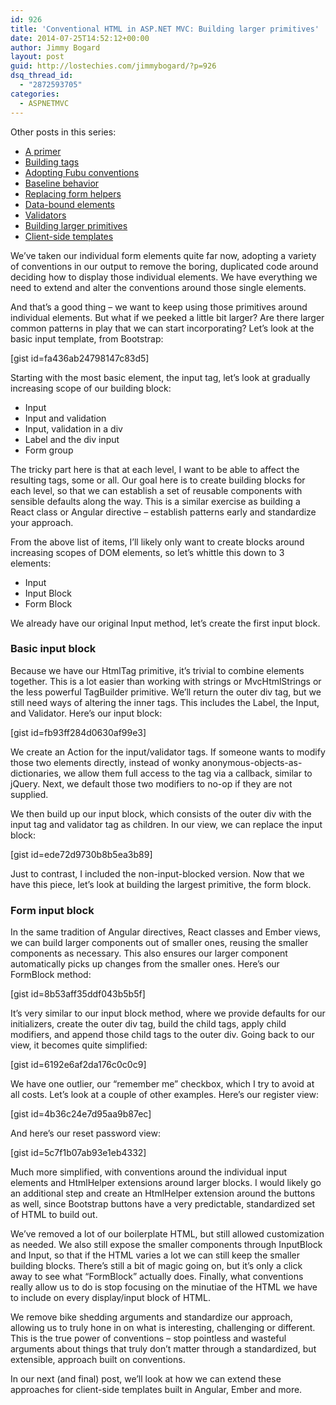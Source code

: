 ```yaml
---
id: 926
title: 'Conventional HTML in ASP.NET MVC: Building larger primitives'
date: 2014-07-25T14:52:12+00:00
author: Jimmy Bogard
layout: post
guid: http://lostechies.com/jimmybogard/?p=926
dsq_thread_id:
  - "2872593705"
categories:
  - ASPNETMVC
---
```

Other posts in this series:

  * [A primer](http://lostechies.com/jimmybogard/2013/07/18/conventional-html-in-asp-net-mvc-a-primer/)
  * [Building tags](http://lostechies.com/jimmybogard/2013/08/13/conventional-html-in-asp-net-mvc-building-tags/)
  * [Adopting Fubu conventions](http://lostechies.com/jimmybogard/2014/07/11/conventional-html-in-asp-net-mvc-adopting-fubu-conventions/)
  * [Baseline behavior](http://lostechies.com/jimmybogard/2014/07/17/conventional-html-in-asp-net-mvc-baseline-behavior/)
  * [Replacing form helpers](http://lostechies.com/jimmybogard/2014/07/22/conventional-html-in-asp-net-mvc-replacing-form-helpers/)
  * [Data-bound elements](http://lostechies.com/jimmybogard/2014/07/23/conventional-html-in-asp-net-mvc-data-bound-elements/)
  * [Validators](http://lostechies.com/jimmybogard/2014/07/24/conventional-html-in-asp-net-mvc-validators/)
  * [Building larger primitives](http://lostechies.com/jimmybogard/2014/07/25/conventional-html-in-asp-net-mvc-building-larger-primitives/)
  * [Client-side templates](http://lostechies.com/jimmybogard/2014/08/14/conventional-html-in-asp-net-mvc-client-side-templates/)

We’ve taken our individual form elements quite far now, adopting a variety of conventions in our output to remove the boring, duplicated code around deciding how to display those individual elements. We have everything we need to extend and alter the conventions around those single elements.

And that’s a good thing – we want to keep using those primitives around individual elements. But what if we peeked a little bit larger? Are there larger common patterns in play that we can start incorporating? Let’s look at the basic input template, from Bootstrap:

[gist id=fa436ab24798147c83d5]

Starting with the most basic element, the input tag, let’s look at gradually increasing scope of our building block:

  * Input
  * Input and validation
  * Input, validation in a div
  * Label and the div input
  * Form group

The tricky part here is that at each level, I want to be able to affect the resulting tags, some or all. Our goal here is to create building blocks for each level, so that we can establish a set of reusable components with sensible defaults along the way. This is a similar exercise as building a React class or Angular directive – establish patterns early and standardize your approach.

From the above list of items, I’ll likely only want to create blocks around increasing scopes of DOM elements, so let’s whittle this down to 3 elements:

  * Input
  * Input Block
  * Form Block

We already have our original Input method, let’s create the first input block.

### Basic input block

Because we have our HtmlTag primitive, it’s trivial to combine elements together. This is a lot easier than working with strings or MvcHtmlStrings or the less powerful TagBuilder primitive. We’ll return the outer div tag, but we still need ways of altering the inner tags. This includes the Label, the Input, and Validator. Here’s our input block:

[gist id=fb93ff284d0630af99e3]

We create an Action<HtmlTag> for the input/validator tags. If someone wants to modify those two elements directly, instead of wonky anonymous-objects-as-dictionaries, we allow them full access to the tag via a callback, similar to jQuery. Next, we default those two modifiers to no-op if they are not supplied.

We then build up our input block, which consists of the outer div with the input tag and validator tag as children. In our view, we can replace the input block:

[gist id=ede72d9730b8b5ea3b89]

Just to contrast, I included the non-input-blocked version. Now that we have this piece, let’s look at building the largest primitive, the form block.

### Form input block

In the same tradition of Angular directives, React classes and Ember views, we can build larger components out of smaller ones, reusing the smaller components as necessary. This also ensures our larger component automatically picks up changes from the smaller ones. Here’s our FormBlock method:

[gist id=8b53aff35ddf043b5b5f]

It’s very similar to our input block method, where we provide defaults for our initializers, create the outer div tag, build the child tags, apply child modifiers, and append those child tags to the outer div. Going back to our view, it becomes quite simplified:

[gist id=6192e6af2da176c0c0c9]

We have one outlier, our “remember me” checkbox, which I try to avoid at all costs. Let’s look at a couple of other examples. Here’s our register view:

[gist id=4b36c24e7d95aa9b87ec]

And here’s our reset password view:

[gist id=5c7f1b07ab93e1eb4332]

Much more simplified, with conventions around the individual input elements and HtmlHelper extensions around larger blocks. I would likely go an additional step and create an HtmlHelper extension around the buttons as well, since Bootstrap buttons have a very predictable, standardized set of HTML to build out.

We’ve removed a lot of our boilerplate HTML, but still allowed customization as needed. We also still expose the smaller components through InputBlock and Input, so that if the HTML varies a lot we can still keep the smaller building blocks. There’s still a bit of magic going on, but it’s only a click away to see what “FormBlock” actually does. Finally, what conventions really allow us to do is stop focusing on the minutiae of the HTML we have to include on every display/input block of HTML.

We remove bike shedding arguments and standardize our approach, allowing us to truly hone in on what is interesting, challenging or different. This is the true power of conventions – stop pointless and wasteful arguments about things that truly don’t matter through a standardized, but extensible, approach built on conventions.

In our next (and final) post, we’ll look at how we can extend these approaches for client-side templates built in Angular, Ember and more.